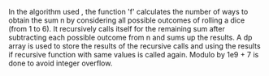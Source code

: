 In the algorithm used , the function 'f' calculates the number of ways to obtain the sum n by considering all possible outcomes of rolling a dice (from 1 to 6). 
It recursively calls itself for the remaining sum after subtracting each possible outcome from n and sums up the results.
A dp array is used to store the results of the recursive calls and using the results if recursive function with same values is called again.
Modulo by 1e9 + 7 is done to avoid integer overflow. 
